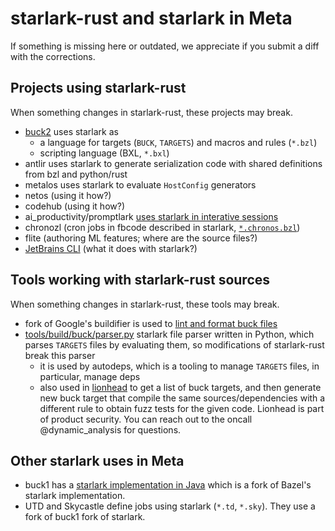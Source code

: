 # starlark-rust and starlark in Meta

If something is missing here or outdated,
we appreciate if you submit a diff with the corrections.

## Projects using starlark-rust

When something changes in starlark-rust,
these projects may break.

* [buck2](https://www.internalfb.com/code/buck2)
  uses starlark as
  * a language for targets (`BUCK`, `TARGETS`)
    and macros and rules (`*.bzl`)
  * scripting language (BXL, `*.bxl`)
* antlir uses starlark to generate serialization code
  with shared definitions from bzl and python/rust
* metalos uses starlark to evaluate `HostConfig` generators
* netos (using it how?)
* codehub (using it how?)
* ai_productivity/promptlark
  [uses starlark in interative sessions](https://fburl.com/workplace/3um0vn1j)
* chronozl (cron jobs in fbcode described in starlark,
  [`*.chronos.bzl`](https://fburl.com/code/kzx3p477))
* flite (authoring ML features; where are the source files?)
* [JetBrains CLI](https://fburl.com/code/hetua4cx)
  (what it does with starlark?)

## Tools working with starlark-rust sources

When something changes in starlark-rust,
these tools may break.

* fork of Google's buildifier is used to
  [lint and format buck files](https://fburl.com/code/gnje3elg)
* [tools/build/buck/parser.py](https://fburl.com/code/w2j2nazt)
  starlark file parser written in Python, which parses `TARGETS` files
  by evaluating them, so modifications of starlark-rust
  break this parser
  * it is used by autodeps, which is a tooling to manage
    `TARGETS` files, in particular, manage deps
  * also used in [lionhead](https://fburl.com/code/sp6wv67n)
    to get a list of buck targets, and then generate new buck target
    that compile the same sources/dependencies with a different rule
    to obtain fuzz tests for the given code.
    Lionhead is part of product security.
    You can reach out to the oncall @dynamic_analysis for questions.

## Other starlark uses in Meta

* buck1 has a
  [starlark implementation in Java](https://www.internalfb.com/code/fbsource/xplat/build_infra/buck_client/starlark/)
  which is a fork of Bazel's starlark implementation.
* UTD and Skycastle define jobs using starlark (`*.td`, `*.sky`).
  They use a fork of buck1 fork of starlark.
